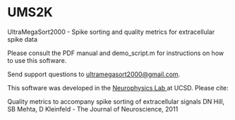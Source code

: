 UMS2K
=====

UltraMegaSort2000 -  Spike sorting and quality metrics for extracellular spike data

Please consult the PDF manual and demo_script.m for instructions on how to use this software.  

Send support questions to ultramegasort2000@gmail.com.

This software was developed in the <a href='http://physics.ucsd.edu/neurophysics'> Neurophysics Lab <a> at UCSD.  Please cite:

Quality metrics to accompany spike sorting of extracellular signals
DN Hill, SB Mehta, D Kleinfeld - The Journal of Neuroscience, 2011
